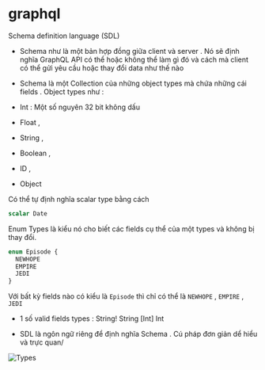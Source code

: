 # graphql

Schema definition language (SDL)

- Schema như là một bản hợp đồng giữa client và server . Nó sẽ định nghĩa GraphQL API có thể hoặc không thể làm gì đó và cách mà client có thể gửi yêu cầu hoặc thay đổi data như thế nào

- Schema là một Collection của những object types mà chứa những cái fields .
Object types như : 

- Int : Một số nguyên 32 bit không dấu 
- Float , 
- String , 
- Boolean , 
- ID , 
- Object

Có thể tự định nghĩa scalar type bằng cách 
```graphql
scalar Date
```
Enum Types là kiểu nó cho biết các fields cụ thể của một types và không bị thay đổi.
```graphql
enum Episode {
  NEWHOPE
  EMPIRE
  JEDI
}
```
Với bất kỳ fields nào có kiểu là `Episode` thì chỉ có thể là `NEWHOPE` , `EMPIRE` , `JEDI`

- 1 số valid fields types :
String!
String
[Int]
Int

- SDL là ngôn ngữ riêng để định nghĩa Schema . Cú pháp đơn giản dể hiểu và trực quan/

![Types](https://res.cloudinary.com/apollographql/image/upload/e_sharpen:50,c_scale,q_90,w_1440,fl_progressive/v1612409235/odyssey/lift-off-part1/type_spacecat_aymp3y_l04j48.jpg)
